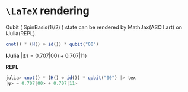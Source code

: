 # ``\LaTeX`` rendering

Qubit ( SpinBasis(1//2) ) state can be rendered by MathJax(ASCII art) on IJulia(REPL).
```julia
cnot() * (H() ⊗ id()) * qubit("00")
```

**IJulia**
$| \psi \rangle = 0.707 | 00 \rangle+0.707 | 11 \rangle$


**REPL**
```julia
julia> cnot() * (H() ⊗ id()) * qubit("00") |> tex
|ψ> = 0.707|00> + 0.707|11>
```
